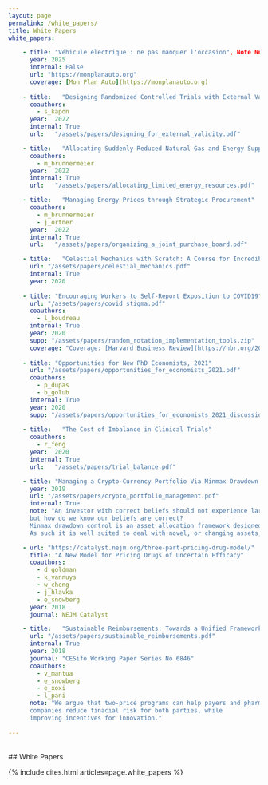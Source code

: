 ```yaml
---
layout: page
permalink: /white_papers/
title: White Papers
white_papers:

    - title: "Véhicule électrique : ne pas manquer l'occasion", Note Numero 85 du Conseil d'Analyse Économique
      year: 2025
      internal: False
      url: "https://monplanauto.org"
      coverage: [Mon Plan Auto](https://monplanauto.org)
  
    - title:   "Designing Randomized Controlled Trials with External Validity in Mind"
      coauthors:  
        - s_kapon
      year:  2022
      internal: True
      url:   "/assets/papers/designing_for_external_validity.pdf"   

    - title:   "Allocating Suddenly Reduced Natural Gas and Energy Supplies"
      coauthors:  
        - m_brunnermeier
      year:  2022
      internal: True
      url:   "/assets/papers/allocating_limited_energy_resources.pdf"

    - title:   "Managing Energy Prices through Strategic Procurement"
      coauthors:  
        - m_brunnermeier
        - j_ortner
      year:  2022
      internal: True
      url:   "/assets/papers/organizing_a_joint_purchase_board.pdf"

    - title:   "Celestial Mechanics with Scratch: A Course for Incredibly Ambitious Kids" 
      url: "/assets/papers/celestial_mechanics.pdf"
      internal: True
      year: 2020
      
    - title: "Encouraging Workers to Self-Report Exposition to COVID19"
      url: "/assets/papers/covid_stigma.pdf"
      coauthors:
        - l_boudreau
      internal: True
      year: 2020
      supp: "/assets/papers/random_rotation_implementation_tools.zip"
      coverage: "Coverage: [Harvard Business Review](https://hbr.org/2020/08/how-to-get-employees-to-report-their-covid-19-risk)"
      
    - title: "Opportunities for New PhD Economists, 2021"
      url: "/assets/papers/opportunities_for_economists_2021.pdf"
      coauthors:
        - p_dupas
        - b_golub
      internal: True
      year: 2020
      supp: "/assets/papers/opportunities_for_economists_2021_discussion.pdf"
      
    - title:   "The Cost of Imbalance in Clinical Trials"
      coauthors:  
        - r_feng
      year:  2020
      internal: True
      url:   "/assets/papers/trial_balance.pdf"

    - title: "Managing a Crypto-Currency Portfolio Via Minmax Drawdown Control"
      year: 2019
      url: "/assets/papers/crypto_portfolio_management.pdf"
      internal: True
      note: "An investor with correct beliefs should not experience large drawdowns, 
      but how do we know our beliefs are correct? 
      Minmax drawdown control is an asset allocation framework designed to guarantee low drawdowns against both safe and risky underlying assets. 
      As such it is well suited to deal with novel, or changing assets, such as crypto-currencies." 

    - url: "https://catalyst.nejm.org/three-part-pricing-drug-model/"
      title: "A New Model for Pricing Drugs of Uncertain Efficacy"
      coauthors:
        - d_goldman
        - k_vannuys
        - w_cheng
        - j_hlavka
        - e_snowberg
      year: 2018
      journal: NEJM Catalyst

    - title:   "Sustainable Reimbursements: Towards a Unified Framework for Pricing Drugs with Significant Uncertainties" 
      url: "/assets/papers/sustainable_reimbursements.pdf"
      internal: True
      year: 2018
      journal: "CESifo Working Paper Series No 6846"
      coauthors:
        - v_mantua
        - e_snowberg
        - e_xoxi
        - l_pani
      note: "We argue that two-price programs can help payers and pharmaceutical 
      companies reduce finacial risk for both parties, while 
      improving incentives for innovation."
      
---
```

<br>
## White Papers 

{% include cites.html articles=page.white_papers %}
